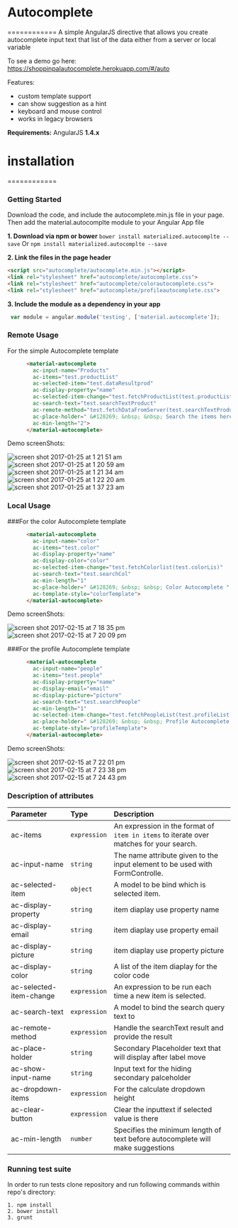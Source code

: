 # Autocomplete
============
A simple AngularJS directive that allows you create autocomplete input text that list of the data either from a server or local variable

To see a demo go here: https://shoppinpalautocomplete.herokuapp.com/#/auto

Features:
* custom template support
* can show suggestion as a hint 
* keyboard and mouse control
* works in legacy browsers

**Requirements:** AngularJS **1.4.x**

# installation 
============
### Getting Started
Download the code, and include the autocomplete.min.js file in your page. Then add the material.autocomplte module to your Angular App file

**1. Download via npm or bower**
`bower install materialized.autocomplte --save`
Or
`npm install materialized.autocomplte --save`

**2. Link the files in the page header**
```html
<script src="autocomplete/autocomplete.min.js"></script>
<link rel="stylesheet" href="autocomplete/autocomplete.css">
<link rel="stylesheet" href="autocomplete/colorautocomplete.css">
<link rel="stylesheet" href="autocomplete/profileautocomplete.css">
```


**3. Include the module as a dependency in your app**

```javascript
 var module = angular.module('testing', ['material.autocomplete']);
```

### Remote Usage 

For the simple Autocomplete template 
```html
      <material-autocomplete
        ac-input-name="Products"
        ac-items="test.productList"
        ac-selected-item="test.dataResultprod"
        ac-display-property="name"
        ac-selected-item-change="test.fetchProductList(test.productList)"
        ac-search-text="test.searchTextProduct"
        ac-remote-method="test.fetchDataFromServer(test.searchTextProduct)"
        ac-place-holder=" &#128269; &nbsp; &nbsp; Search the items here...."
        ac-min-length="2">
      </material-autocomplete> 
```

Demo screenShots:


![screen shot 2017-01-25 at 1 21 51 am](https://cloud.githubusercontent.com/assets/24220012/22264264/5afdb872-e29d-11e6-99cf-6e53d0de925d.png)
![screen shot 2017-01-25 at 1 20 59 am](https://cloud.githubusercontent.com/assets/24220012/22264262/57b14ec2-e29d-11e6-9e83-7f331223172a.png)
![screen shot 2017-01-25 at 1 21 34 am](https://cloud.githubusercontent.com/assets/24220012/22264263/591adb70-e29d-11e6-9862-8ca586b82cd0.png)
![screen shot 2017-01-25 at 1 22 20 am](https://cloud.githubusercontent.com/assets/24220012/22264273/5fc74378-e29d-11e6-9728-1da41b3bde49.png)
![screen shot 2017-01-25 at 1 37 23 am](https://cloud.githubusercontent.com/assets/24220012/22264679/e1f3af48-e29e-11e6-962a-9895cbf00b14.png)

### Local Usage 
###For the color Autocomplete template 

```html
      <material-autocomplete
        ac-input-name="color"
        ac-items="test.color"
        ac-display-property="name"
        ac-display-color="color"
        ac-selected-item-change="test.fetchColorlist(test.colorLis)"
        ac-search-text="test.searchCol"
        ac-min-length="1"
        ac-place-holder=" &#128269; &nbsp; &nbsp; Color Autocomplete "
        ac-template-style="colorTemplate">
      </material-autocomplete>
```
Demo screenShots:


![screen shot 2017-02-15 at 7 18 35 pm](https://cloud.githubusercontent.com/assets/24220012/22977171/960f7f5a-f3b3-11e6-8dd1-5e26edf6c1b9.png)
![screen shot 2017-02-15 at 7 20 09 pm](https://cloud.githubusercontent.com/assets/24220012/22977242/d22e31ac-f3b3-11e6-8fcf-add52b2d1f62.png)

###For the profile Autocomplete template 
```html
      <material-autocomplete
        ac-input-name="people"
        ac-items="test.people"
        ac-display-property="name"
        ac-display-email="email"
        ac-display-picture="picture"
        ac-search-text="test.searchPeople"
        ac-min-length="1"
        ac-selected-item-change="test.fetchPeopleList(test.profileList)"
        ac-place-holder=" &#128269; &nbsp; &nbsp; Profile Autocomplete "
        ac-template-style="profileTemplate">
      </material-autocomplete>

```
Demo screenShots:


![screen shot 2017-02-15 at 7 22 01 pm](https://cloud.githubusercontent.com/assets/24220012/22977303/1835d380-f3b4-11e6-8e53-71dc0e99f2b0.png)
![screen shot 2017-02-15 at 7 23 38 pm](https://cloud.githubusercontent.com/assets/24220012/22977351/4bc7412a-f3b4-11e6-8e92-591336228130.png)
![screen shot 2017-02-15 at 7 24 43 pm](https://cloud.githubusercontent.com/assets/24220012/22977377/6fdb079a-f3b4-11e6-9109-4f644a2f5039.png)



### Description of attributes
| Parameter | Type | Description | 
| :------------- |:-------------| :----- | 
| ac-items | `expression` | An expression in the format of `item in items` to iterate over matches for your search. |
|ac-input-name|`string`|The name attribute given to the input element to be used with FormControlle.|
|ac-selected-item|`object`| A model to be bind which is selected item.|
|ac-display-property|`string`|  item diaplay use property name |
|ac-display-email|`string`| item diaplay use property email |
|ac-display-picture|`string`| item diaplay use property picture|
|ac-display-color|`string`|A list of the item diaplay for the color code|
|ac-selected-item-change|`expression`|An expression to be run each time a new item is selected.|
|ac-search-text|`expression`| A model to bind the search query text to |
|ac-remote-method|`expression`|Handle the searchText result and provide the result|
|ac-place-holder|`string`|Secondary Placeholder text that will display after label move|
|ac-show-input-name|`string`|Input text for the hiding secondary palceholder|
|ac-dropdown-items|`expression`|For the calculate dropdown height |
|ac-clear-button|`expression`|Clear the inputtext if selected value is there|
|ac-min-length|`number`|Specifies the minimum length of text before autocomplete will make suggestions|



### Running test suite

In order to run tests clone repository and run following commands within
repo's directory:

```
1. npm install
2. bower install
3. grunt
```

